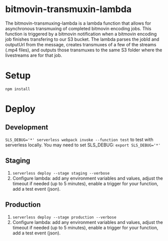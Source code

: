 # bitmovin-transmuxin-lambda
 The bitmovin-transmuxing-lambda is a lambda function that allows for asynchronous transmuxing of completed bitmovin encoding jobs.  This function is triggered by a bitmovin notification when a bitmovin encoding job finishes transfering to our S3 bucket.  The lambda parses the jobId and outputUrl from the message, creates transmuxes of a few of the streams (.mp4 files), and outputs those transmuxes to the same S3 folder where the livestreams are for that job.
 
# Setup

`npm install`

# Deploy

## Development

`SLS_DEBUG='*' serverless webpack invoke --function test` to test with serverless locally. You may need to set SLS_DEBUG: `export SLS_DEBUG='*'`

## Staging

1. `serverless deploy --stage staging --verbose`
1. Configure lambda: add any environment variables and values, adjust the timeout if needed (up to 5 minutes), enable a trigger for your function, add a test event (json).

## Production

1. `serverless deploy --stage production --verbose`
1. Configure lambda: add any environment variables and values, adjust the timeout if needed (up to 5 minutes), enable a trigger for your function, add a test event (json).
